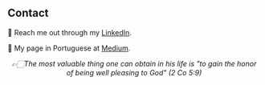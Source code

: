 ## Contact

🔗 Reach me out through my [LinkedIn](https://www.linkedin.com/in/samuel-r-o/).

🔗 My page in Portuguese at [Medium](https://medium.com/@samuel-ro).
  
<div align="center">

*👉🏻The most valuable thing one can obtain in his life is "to gain the honor of being well pleasing to God" (2 Co 5:9)*

</div>
 
